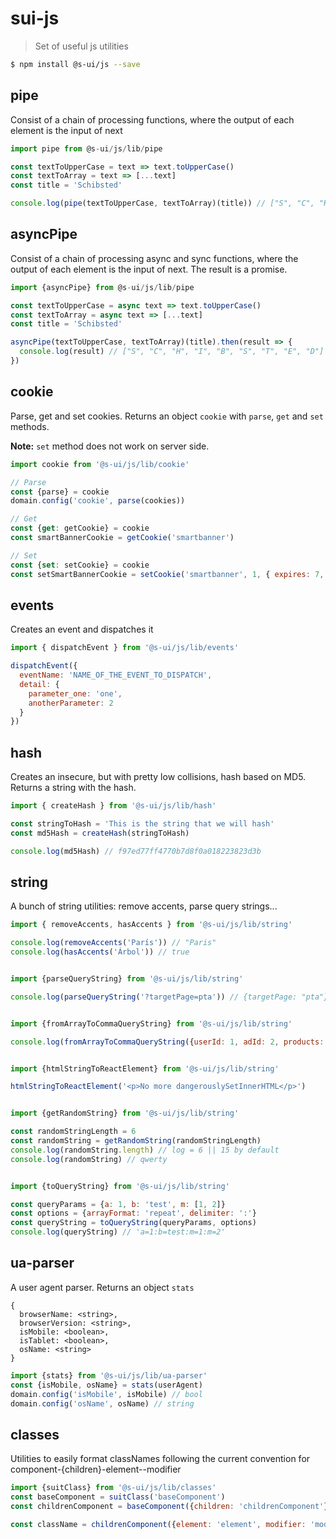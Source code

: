 # sui-js
> Set of useful js utilities

```sh
$ npm install @s-ui/js --save
```

## pipe
Consist of a chain of processing functions, where the output of each element is the input of next

```js
import pipe from @s-ui/js/lib/pipe

const textToUpperCase = text => text.toUpperCase()
const textToArray = text => [...text]
const title = 'Schibsted'

console.log(pipe(textToUpperCase, textToArray)(title)) // ["S", "C", "H", "I", "B", "S", "T", "E", "D"]
```

## asyncPipe
Consist of a chain of processing async and sync functions, where the output of each element is the input of next. The result is a promise.

```js
import {asyncPipe} from @s-ui/js/lib/pipe

const textToUpperCase = async text => text.toUpperCase()
const textToArray = async text => [...text]
const title = 'Schibsted'

asyncPipe(textToUpperCase, textToArray)(title).then(result => {
  console.log(result) // ["S", "C", "H", "I", "B", "S", "T", "E", "D"]
})
```

## cookie
Parse, get and set cookies. Returns an object `cookie` with `parse`, `get` and `set` methods.

**Note:** `set` method does not work on server side.

```js
import cookie from '@s-ui/js/lib/cookie'

// Parse
const {parse} = cookie
domain.config('cookie', parse(cookies))

// Get
const {get: getCookie} = cookie
const smartBannerCookie = getCookie('smartbanner')

// Set
const {set: setCookie} = cookie
const setSmartBannerCookie = setCookie('smartbanner', 1, { expires: 7, path: '' })
```

## events
Creates an event and dispatches it

```js
import { dispatchEvent } from '@s-ui/js/lib/events'

dispatchEvent({
  eventName: 'NAME_OF_THE_EVENT_TO_DISPATCH',
  detail: {
    parameter_one: 'one',
    anotherParameter: 2
  }
})
```

## hash
Creates an insecure, but with pretty low collisions, hash based on MD5. Returns a string with the hash.

```js
import { createHash } from '@s-ui/js/lib/hash'

const stringToHash = 'This is the string that we will hash'
const md5Hash = createHash(stringToHash)

console.log(md5Hash) // f97ed77ff4770b7d8f0a018223823d3b
```

## string
A bunch of string utilities: remove accents, parse query strings...

```js
import { removeAccents, hasAccents } from '@s-ui/js/lib/string'

console.log(removeAccents('París')) // "Paris"
console.log(hasAccents('Árbol')) // true


import {parseQueryString} from '@s-ui/js/lib/string'

console.log(parseQueryString('?targetPage=pta')) // {targetPage: "pta"}


import {fromArrayToCommaQueryString} from '@s-ui/js/lib/string'

console.log(fromArrayToCommaQueryString({userId: 1, adId: 2, products: [3, 4, 5]})) // 'userId=1&adId=2&products=3,4,5'


import {htmlStringToReactElement} from '@s-ui/js/lib/string'

htmlStringToReactElement('<p>No more dangerouslySetInnerHTML</p>')


import {getRandomString} from '@s-ui/js/lib/string'

const randomStringLength = 6
const randomString = getRandomString(randomStringLength)
console.log(randomString.length) // log = 6 || 15 by default
console.log(randomString) // qwerty


import {toQueryString} from '@s-ui/js/lib/string'

const queryParams = {a: 1, b: 'test', m: [1, 2]}
const options = {arrayFormat: 'repeat', delimiter: ':'}
const queryString = toQueryString(queryParams, options)
console.log(queryString) // 'a=1:b=test:m=1:m=2'
```

## ua-parser
A user agent parser. Returns an object `stats`

```text
{
  browserName: <string>,
  browserVersion: <string>,
  isMobile: <boolean>,
  isTablet: <boolean>,
  osName: <string>
}
```

```js
import {stats} from '@s-ui/js/lib/ua-parser'
const {isMobile, osName} = stats(userAgent)
domain.config('isMobile', isMobile) // bool
domain.config('osName', osName) // string
```

## classes
Utilities to easily format classNames following the current convention for component-{children}-element--modifier

```js
import {suitClass} from '@s-ui/js/lib/classes'
const baseComponent = suitClass('baseComponent')
const childrenComponent = baseComponent({children: 'childrenComponent'})

const className = childrenComponent({element: 'element', modifier: 'modifier'}) // outputs: baseComponent-childrenComponent-element--modifier
```
